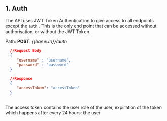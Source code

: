 ## 1. **Auth**

The API uses JWT Token Authentication to give access to all endpoints except the `auth` , This is the only end point that can be
accessed without authorisation, or without the JWT Token.

Path:  **POST**: _{{baseUrl}}/auth_

``` json
  //Request Body
  {
     "username" : "username",
     "password" : "password"
  }

  //Response
  {
     "accessToken": "accessToken"
  }
   
```

The access token contains the user role of the user, expiration of the token which happens after every 24
hours: the user